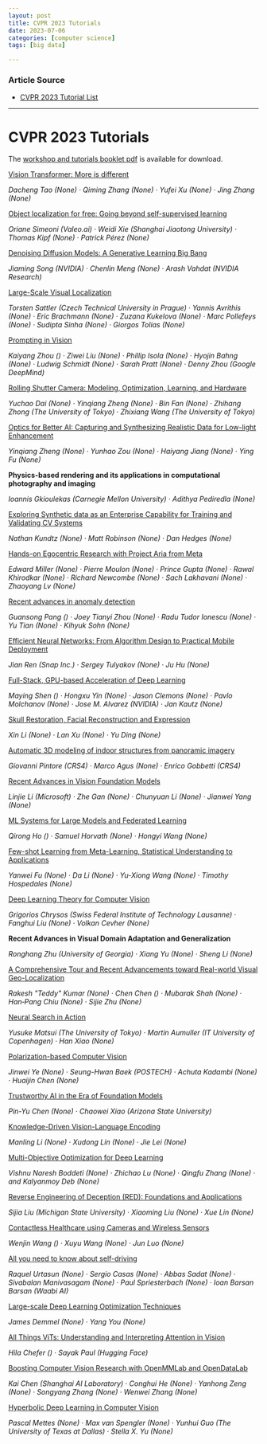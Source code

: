 ```yaml
---
layout: post
title: CVPR 2023 Tutorials  
date: 2023-07-06
categories: [computer science]
tags: [big data]

---
```


### Article Source

* [CVPR 2023 Tutorial List](https://cvpr2023.thecvf.com/Conferences/2023/tutorial-list)


---

# CVPR 2023 Tutorials

The [workshop and tutorials booklet
pdf](https://media.icml.cc/Conferences/CVPR2023/CVPR_2023_WorkshopsTutorials_ProgramGuide.pdf) is
available for download.



[Vision Transformer: More is
different](https://rogerzhangzz.github.io/talks/2023-06-18-CVPR-tutorial)

 
*Dacheng Tao (None) · Qiming Zhang (None) · Yufei Xu (None) · Jing Zhang
(None)*













 



[Object localization for free: Going beyond self-supervised
learning](https://osimeoni.github.io/object-localization-for-free/)

 
*Oriane Simeoni (Valeo.ai) · Weidi Xie (Shanghai Jiaotong University) ·
Thomas Kipf (None) · Patrick Pérez (None)*


 



[Denoising Diffusion Models: A Generative Learning Big
Bang](https://cvpr2023-tutorial-diffusion-models.github.io/)

 
*Jiaming Song (NVIDIA) · Chenlin Meng (None) · Arash Vahdat (NVIDIA
Research)*


 



[Large-Scale Visual
Localization](https://sites.google.com/view/lsvl2023/home)

 
*Torsten Sattler (Czech Technical University in Prague) · Yannis
Avrithis (None) · Eric Brachmann (None) · Zuzana Kukelova (None) · Marc
Pollefeys (None) · Sudipta Sinha (None) · Giorgos Tolias (None)*


 



[Prompting in
Vision](https://prompting-in-vision.github.io/)

 
*Kaiyang Zhou () · Ziwei Liu (None) · Phillip Isola (None) · Hyojin
Bahng (None) · Ludwig Schmidt (None) · Sarah Pratt (None) · Denny Zhou
(Google DeepMind)*


 



[Rolling Shutter Camera: Modeling, Optimization, Learning, and
Hardware](https://rstutorial.github.io/)

 
*Yuchao Dai (None) · Yinqiang Zheng (None) · Bin Fan (None) · Zhihang
Zhong (The University of Tokyo) · Zhixiang Wang (The University of
Tokyo)*


 



[Optics for Better AI: Capturing and Synthesizing Realistic Data for
Low-light
Enhancement](https://optics-for-better-ai.github.io/)

 
*Yinqiang Zheng (None) · Yunhao Zou (None) · Haiyang Jiang (None) · Ying
Fu (None)*


 



**Physics-based rendering and its applications in computational
photography and imaging**

 
*Ioannis Gkioulekas (Carnegie Mellon University) · Adithya Pediredla
(None)*


 



[Exploring Synthetic data as an Enterprise Capability for Training and
Validating CV
Systems](https://rendered.ai/conferences/cvpr2023/)

 
*Nathan Kundtz (None) · Matt Robinson (None) · Dan Hedges (None)*


 



[Hands-on Egocentric Research with Project Aria from
Meta](https://ariatutorial2023.github.io/)

 
*Edward Miller (None) · Pierre Moulon (None) · Prince Gupta (None) ·
Rawal Khirodkar (None) · Richard Newcombe (None) · Sach Lakhavani (None)
· Zhaoyang Lv (None)*


 



[Recent advances in anomaly
detection](https://sites.google.com/view/cvpr2023-tutorial-on-ad/)

 
*Guansong Pang () · Joey Tianyi Zhou (None) · Radu Tudor Ionescu (None)
· Yu Tian (None) · Kihyuk Sohn (None)*


 



[Efficient Neural Networks: From Algorithm Design to Practical Mobile
Deployment](https://snap-research.github.io/efficient-nn-tutorial/)

 
*Jian Ren (Snap Inc.) · Sergey Tulyakov (None) · Ju Hu (None)*


 



[Full-Stack, GPU-based Acceleration of Deep
Learning](https://github.com/NVlabs/EfficientDL/)

 
*Maying Shen () · Hongxu Yin (None) · Jason Clemons (None) · Pavlo
Molchanov (None) · Jose M. Alvarez (NVIDIA) · Jan Kautz (None)*


 



[Skull Restoration, Facial Reconstruction and
Expression](https://fuxivirtualhuman.github.io/CVPR2023-FaceTutorial/)

 
*Xin Li (None) · Lan Xu (None) · Yu Ding (None)*


 



[Automatic 3D modeling of indoor structures from panoramic
imagery](http://vic.crs4.it/vic/cvpr2023-tutorial-pano/)

 
*Giovanni Pintore (CRS4) · Marco Agus (None) · Enrico Gobbetti (CRS4)*


 



[Recent Advances in Vision Foundation
Models](https://vlp-tutorial.github.io/)

 
*Linjie Li (Microsoft) · Zhe Gan (None) · Chunyuan Li (None) · Jianwei
Yang (None)*


 



[ML Systems for Large Models and Federated
Learning](https://sites.google.com/view/cvpr-2023-tutorial-qhs/)

 
*Qirong Ho () · Samuel Horvath (None) · Hongyi Wang (None)*


 



[Few-shot Learning from Meta-Learning, Statistical Understanding to
Applications](https://fsl-fudan.github.io)

 
*Yanwei Fu (None) · Da Li (None) · Yu-Xiong Wang (None) · Timothy
Hospedales (None)*


 



[Deep Learning Theory for Computer
Vision](https://dl-theory.github.io/)

 
*Grigorios Chrysos (Swiss Federal Institute of Technology Lausanne) ·
Fanghui Liu (None) · Volkan Cevher (None)*


 



**Recent Advances in Visual Domain Adaptation and Generalization**

 
*Ronghang Zhu (University of Georgia) · Xiang Yu (None) · Sheng Li
(None)*


 



[A Comprehensive Tour and Recent Advancements toward Real-world Visual
Geo-Localization](https://www.sri.com/computer-vision/cvpr-2023-a-comprehensive-tour-and-recent-advancements-toward-real-world-visual-geo-localization/)

 
*Rakesh "Teddy" Kumar (None) · Chen Chen () · Mubarak Shah (None) ·
Han‐Pang Chiu (None) · Sijie Zhu (None)*


 



[Neural Search in
Action](https://matsui528.github.io/cvpr2023_tutorial_neural_search/)

 
*Yusuke Matsui (The University of Tokyo) · Martin Aumuller (IT
University of Copenhagen) · Han Xiao (None)*


 



[Polarization-based Computer
Vision](https://hgchen.com/pol_vis_tutorial/cvpr2023/)

 
*Jinwei Ye (None) · Seung-Hwan Baek (POSTECH) · Achuta Kadambi (None) ·
Huaijin Chen (None)*


 



[Trustworthy AI in the Era of Foundation
Models](https://cvprtrustworthy.github.io/)

 
*Pin-Yu Chen (None) · Chaowei Xiao (Arizona State University)*


 



[Knowledge-Driven Vision-Language
Encoding](https://blender.cs.illinois.edu/tutorial/KnowledgeVLP/)

 
*Manling Li (None) · Xudong Lin (None) · Jie Lei (None)*


 



[Multi-Objective Optimization for Deep
Learning](https://multiobjective-ml.org)

 
*Vishnu Naresh Boddeti (None) · Zhichao Lu (None) · Qingfu Zhang (None)
· and Kalyanmoy Deb (None)*


 



[Reverse Engineering of Deception (RED): Foundations and
Applications](https://sites.google.com/view/cvpr2023red)

 
*Sijia Liu (Michigan State University) · Xiaoming Liu (None) · Xue Lin
(None)*


 



[Contactless Healthcare using Cameras and Wireless
Sensors](https://sites.google.com/view/cvpr-tutorial-2023/home)

 
*Wenjin Wang () · Xuyu Wang (None) · Jun Luo (None)*


 



[All you need to know about
self-driving](https://cvpr2023.waabi.ai/)

 
*Raquel Urtasun (None) · Sergio Casas (None) · Abbas Sadat (None) ·
Sivabalan Manivasagam (None) · Paul Spriesterbach (None) · Ioan Barsan
Barsan (Waabi AI)*


 



[Large-scale Deep Learning Optimization
Techniques](https://github.com/hpcaitech/ColossalAI)

 
*James Demmel (None) · Yang You (None)*


 



[All Things ViTs: Understanding and Interpreting Attention in
Vision](https://all-things-vits.github.io/atv/)

 
*Hila Chefer () · Sayak Paul (Hugging Face)*


 



[Boosting Computer Vision Research with OpenMMLab and
OpenDataLab](https://openmmlab.com/community/cvpr2023-tutorial)

 
*Kai Chen (Shanghai AI Laboratory) · Conghui He (None) · Yanhong Zeng
(None) · Songyang Zhang (None) · Wenwei Zhang (None)*


 



[Hyperbolic Deep Learning in Computer
Vision](https://sites.google.com/view/hdlcv-cvpr23tutorial/homepage)

 
*Pascal Mettes (None) · Max van Spengler (None) · Yunhui Guo (The
University of Texas at Dallas) · Stella X. Yu (None)*


 

